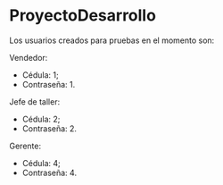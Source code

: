 # ProyectoDesarrollo

Los usuarios creados para pruebas en el momento son:

Vendedor:
 + Cédula: 1; 
 + Contraseña: 1.

Jefe de taller:
 + Cédula: 2;
 + Contraseña: 2.

Gerente:
 + Cédula: 4;
 + Contraseña: 4.
